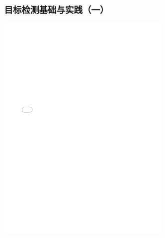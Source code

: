 # 目标检测基础与实践（一）

<iframe src="//player.bilibili.com/player.html?aid=73806752&cid=126246761&page=1" scrolling="no" border="0" frameborder="no" framespacing="0" allowfullscreen="true" style="max-height: 680px; height: 55vh; width: 100%;">
视频正在加载中，请稍等...
</iframe>
